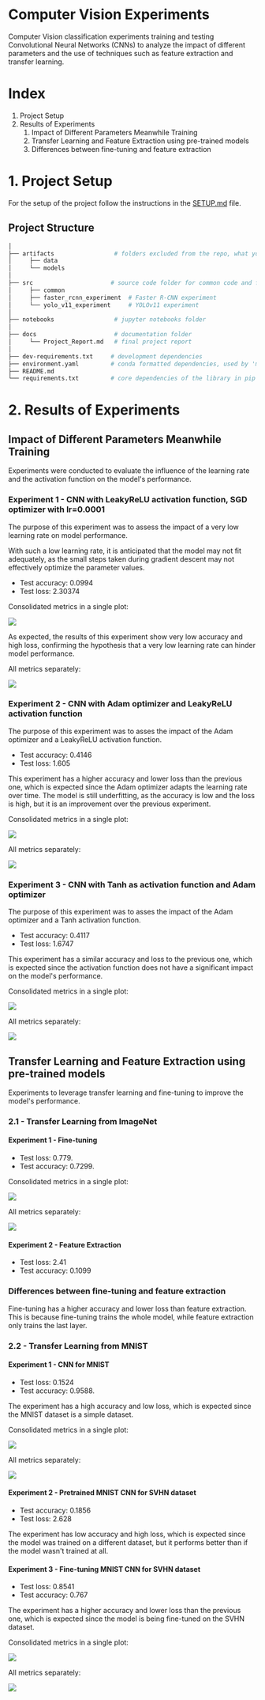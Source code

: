 # Computer Vision Experiments

Computer Vision classification experiments training and testing Convolutional Neural Networks (CNNs) to analyze the impact of different parameters and the use of techniques such as feature extraction and transfer learning.

# Index

1. Project Setup
2. Results of Experiments
   1. Impact of Different Parameters Meanwhile Training
   2. Transfer Learning and Feature Extraction using pre-trained models
   3. Differences between fine-tuning and feature extraction

# 1. Project Setup

For the setup of the project follow the instructions in the [SETUP.md](docs/SETUP.md) file.

## Project Structure

```bash
│
├── artifacts                 # folders excluded from the repo, what you store here it won't be store in the repo
│     ├── data
│     └── models
│
├── src                      # source code folder for common code and for CRISP-DM steps
│     ├── common
│     ├── faster_rcnn_experiment  # Faster R-CNN experiment      
│     └── yolo_v11_experiment     # YOLOv11 experiment
│
├── notebooks                 # jupyter notebooks folder
│
├── docs                      # documentation folder 
│     └── Project_Report.md   # final project report
│
├── dev-requirements.txt     # development dependencies
├── environment.yaml         # conda formatted dependencies, used by 'make init' to create the virtualenv
├── README.md                
└── requirements.txt         # core dependencies of the library in pip format
```

# 2. Results of Experiments

## Impact of Different Parameters Meanwhile Training

Experiments were conducted to evaluate the influence of the learning rate and the activation function on the model's performance.

### Experiment 1 - CNN with LeakyReLU activation function, SGD optimizer with lr=0.0001

The purpose of this experiment was to assess the impact of a very low learning rate on model performance.

With such a low learning rate, it is anticipated that the model may not fit adequately, as the small steps taken during gradient descent may not effectively optimize the parameter values.

- Test accuracy: 0.0994
- Test loss: 2.30374

Consolidated metrics in a single plot:

![](docs/plots/metrics_custom_cnn1_lr0001.png)

As expected, the results of this experiment show very low accuracy and high loss, confirming the hypothesis that a very low learning rate can hinder model performance.


All metrics separately:

![](docs/img/tensorboard_custom_cnn1_sgd.png)

### Experiment 2 - CNN with Adam optimizer and LeakyReLU activation function

The purpose of this experiment was to asses the impact of the Adam optimizer and a LeakyReLU activation function.

- Test accuracy: 0.4146
- Test loss: 1.605

This experiment has a higher accuracy and lower loss than the previous one, which is expected since the Adam optimizer
 adapts the learning rate over time. The model is still underfitting, as the accuracy is low and the loss is high, but
 it is an improvement over the previous experiment.

Consolidated metrics in a single plot:

![](docs/plots/metrics_custom_cnn2_adam.png)


All metrics separately:

![](docs/img/tensorboard_custom_cnn2_adam.png)

### Experiment 3 - CNN with Tanh as activation function and Adam optimizer

The purpose of this experiment was to asses the impact of the Adam optimizer and a Tanh activation function.

- Test accuracy: 0.4117
- Test loss: 1.6747

This experiment has a similar accuracy and loss to the previous one, which is expected since the activation function
 does not have a significant impact on the model's performance.

Consolidated metrics in a single plot:

![](docs/plots/metrics_custom_cnn3_tanh.png)

All metrics separately:

![](docs/img/tensorboard_custom_cnn3_tanh.png)

## Transfer Learning and Feature Extraction using pre-trained models

Experiments to leverage transfer learning and fine-tuning to improve the model's performance.

### 2.1 - Transfer Learning from ImageNet

#### Experiment 1 - Fine-tuning

- Test loss: 0.779.
- Test accuracy: 0.7299.

Consolidated metrics in a single plot:

![](docs/plots/metrics_alexnet_fine_tuning.png)

All metrics separately:

![](docs/img/tensorboard_alexnet_fine_tuning.png)

#### Experiment 2 - Feature Extraction

- Test loss: 2.41
- Test accuracy: 0.1099

### Differences between fine-tuning and feature extraction

Fine-tuning has a higher accuracy and lower loss than feature extraction. This is because fine-tuning trains the whole
 model, while feature extraction only trains the last layer.

### 2.2 - Transfer Learning from MNIST

#### Experiment 1 - CNN for MNIST

- Test loss: 0.1524
- Test accuracy: 0.9588.

The experiment has a high accuracy and low loss, which is expected since the MNIST dataset is a simple dataset.

Consolidated metrics in a single plot:

![](docs/plots/metrics_mnist_cnn_train.png)

All metrics separately:

![](docs/img/tensorboard_mnist_cnn.png)

#### Experiment 2 - Pretrained MNIST CNN for SVHN dataset

- Test accuracy: 0.1856
- Test loss: 2.628

The experiment has low accuracy and high loss, which is expected since the model was trained on a different dataset, 
but it performs better than if the model wasn't trained at all.

#### Experiment 3 - Fine-tuning MNIST CNN for SVHN dataset

- Test loss: 0.8541
- Test accuracy: 0.767

The experiment has a higher accuracy and lower loss than the previous one, which is expected since the model is being
 fine-tuned on the SVHN dataset.

Consolidated metrics in a single plot:

![](docs/plots/metrics_svhn_fine_tuning.png)

All metrics separately:

![](docs/img/tensorboard_svhn_fine_tuning.png)

